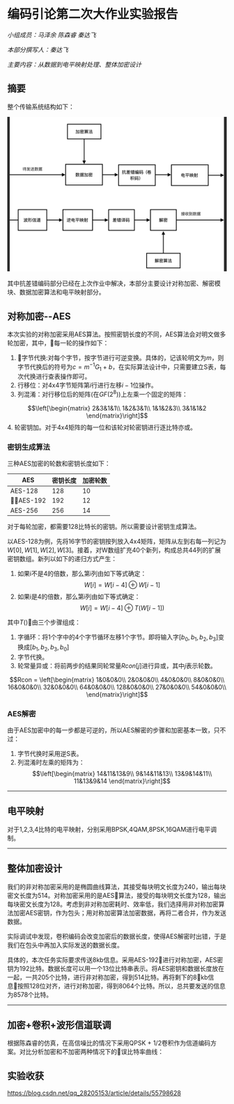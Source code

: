 # 编码引论第二次大作业实验报告
*小组成员：马泽余 陈森睿 秦达飞*

*本部分撰写人：秦达飞*

*主要内容：从数据到电平映射处理、整体加密设计*
## 摘要

整个传输系统结构如下：

![structure](structure.png)

其中抗差错编码部分已经在上次作业中解决，本部分主要设计对称加密、解密模块、数据加密算法和电平映射部分。

## 对称加密--AES

本次实验的对称加密采用AES算法。按照密钥长度的不同，AES算法会对明文做多轮加密，其中，每一轮的操作如下：
1. 字节代换:对每个字节，按字节进行可逆变换。具体的，记该轮明文为$m$，则字节代换后的符号为$c = m^{-1}G_1 + b$，在实际算法设计中，只需要建立S表，每次代换进行查表操作即可。
2. 行移位：对4x4字节矩阵第$i$行进行左移$i - 1$位操作。
3. 列混淆：对行移位后的矩阵(在$GF(2^8)$)上左乘一个固定的矩阵：

$$\left[\begin{matrix}
    2&3&1&1\\
    1&2&3&1\\
    1&1&2&3\\
    3&1&1&2
\end{matrix}\right]$$
4. 轮密钥加。对于4x4矩阵的每一位和该轮对轮密钥进行逐比特亦或。

### 密钥生成算法
三种AES加密的轮数和密钥长度如下：

AES|密钥长度|加密轮数
---|---|---
AES-128|128|10
AES-192|192|12
AES-256|256|14

对于每轮加密，都需要128比特长的密钥。所以需要设计密钥生成算法。

以AES-128为例，先将16字节的密钥按列放入4x4矩阵，矩阵从左到右每一列记为$W[0], W[1], W[2], W[3]$。接着，对W数组扩充40个新列，构成总共44列的扩展密钥数组。新列以如下的递归方式产生： 
1. 如果i不是4的倍数，那么第i列由如下等式确定： 
$$W[i]=W[i-4]\oplus W[i-1] $$
2. 如果i是4的倍数，那么第i列由如下等式确定： 
$$W[i]=W[i-4]\oplus T(W[i-1]) $$

其中$T()$由三个步骤组成：
1. 字循环：将1个字中的4个字节循环左移1个字节。即将输入字$[b_0, b_1, b_2, b_3]$变换成$[b_1,b_2,b_3,b_0]$
2. 字节代换。
3. 轮常量异或：将前两步的结果同轮常量$Rcon[j]$进行异或，其中$j$表示轮数。

$$Rcon = \left[\begin{matrix}
    1&0&0&0\\
    2&0&0&0\\
    4&0&0&0\\
    8&0&0&0\\
    16&0&0&0\\
    32&0&0&0\\
    64&0&0&0\\
    128&0&0&0\\
    27&0&0&0\\
    54&0&0&0\\
\end{matrix}\right]$$
### AES解密

由于AES加密中的每一步都是可逆的，所以AES解密的步骤和加密基本一致，只不过：
1. 字节代换时采用逆S表。
2. 列混淆时左乘的矩阵为：
   $$\left[\begin{matrix}
       14&11&13&9\\
       9&14&11&13\\
       13&9&14&11\\
       11&13&9&14
   \end{matrix}\right]$$
----
## 电平映射
    
对于1,2,3,4比特的电平映射，分别采用BPSK,4QAM,8PSK,16QAM进行电平调制。

----
## 整体加密设计

我们的非对称加密采用的是椭圆曲线算法，其接受每块明文长度为240，输出每块密文长度为514。对称加密采用的是AES算法，接受的每块明文长度为128，输出每块密文长度为128。考虑到非对称加密耗时、效率低，我们选择用非对称加密算法加密AES密钥，作为包头；用对称加密算法加密数据，再将二者合并，作为发送数据。

实际调试中发现，卷积编码会改变加密后的数据长度，使得AES解密时出错，于是我们在包头中再加入实际发送的数据长度。

具体的，本次任务实际要求传送8kb信息。采用AES-192进行对称加密，AES密钥为192比特。数据长度可以用一个13位比特串表示。将AES密钥和数据长度放在一起，一共205个比特，进行非对称加密，得到514比特。再将剩下的8kb信息按照128位对齐，进行对称加密，得到8064个比特。所以，总共要发送的信息为8578个比特。

----

## 加密+卷积+波形信道联调

根据陈森睿的仿真，在高信噪比的情况下采用QPSK + 1/2卷积作为信道编码方案。对比分析加密和不加密两种情况下的误比特率曲线：


## 实验收获


https://blog.csdn.net/qq_28205153/article/details/55798628

